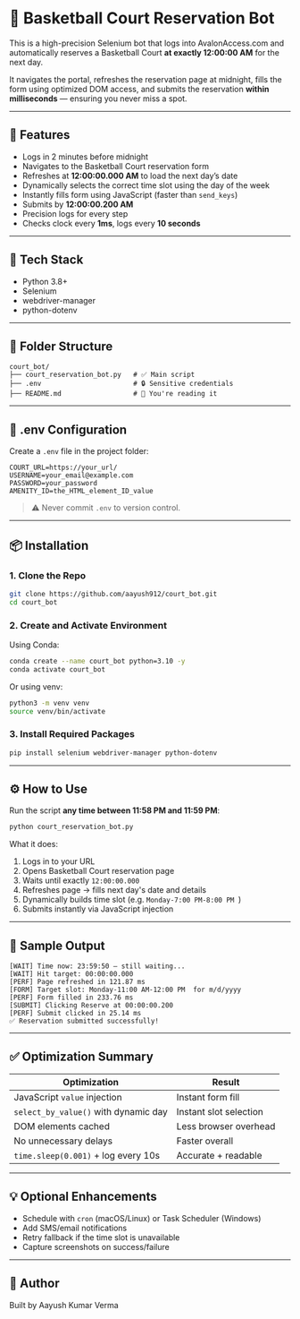 # 🏀 Basketball Court Reservation Bot

This is a high-precision Selenium bot that logs into AvalonAccess.com and automatically reserves a Basketball Court **at exactly 12:00:00 AM** for the next day.

It navigates the portal, refreshes the reservation page at midnight, fills the form using optimized DOM access, and submits the reservation **within milliseconds** — ensuring you never miss a spot.

---

## 🚀 Features

- Logs in 2 minutes before midnight
- Navigates to the Basketball Court reservation form
- Refreshes at **12:00:00.000 AM** to load the next day’s date
- Dynamically selects the correct time slot using the day of the week
- Instantly fills form using JavaScript (faster than `send_keys`)
- Submits by **12:00:00.200 AM**
- Precision logs for every step
- Checks clock every **1ms**, logs every **10 seconds**

---

## 🧩 Tech Stack

- Python 3.8+
- Selenium
- webdriver-manager
- python-dotenv

---

## 📁 Folder Structure

```
court_bot/
├── court_reservation_bot.py   # ✅ Main script
├── .env                       # 🔒 Sensitive credentials
├── README.md                  # 📘 You're reading it
```

---

## 🔐 .env Configuration

Create a `.env` file in the project folder:

```env
COURT_URL=https://your_url/
USERNAME=your_email@example.com
PASSWORD=your_password
AMENITY_ID=the_HTML_element_ID_value
```

> ⚠️ Never commit `.env` to version control.

---

## 📦 Installation

### 1. Clone the Repo

```bash
git clone https://github.com/aayush912/court_bot.git
cd court_bot
```

### 2. Create and Activate Environment

Using Conda:

```bash
conda create --name court_bot python=3.10 -y
conda activate court_bot
```

Or using venv:

```bash
python3 -m venv venv
source venv/bin/activate
```

### 3. Install Required Packages

```bash
pip install selenium webdriver-manager python-dotenv
```

---

## ⚙️ How to Use

Run the script **any time between 11:58 PM and 11:59 PM**:

```bash
python court_reservation_bot.py
```

What it does:

1. Logs in to your URL
2. Opens Basketball Court reservation page
3. Waits until exactly `12:00:00.000`
4. Refreshes page → fills next day's date and details
5. Dynamically builds time slot (e.g. `Monday-7:00 PM-8:00 PM `)
6. Submits instantly via JavaScript injection

---

## 🧪 Sample Output

```
[WAIT] Time now: 23:59:50 — still waiting...
[WAIT] Hit target: 00:00:00.000
[PERF] Page refreshed in 121.87 ms
[FORM] Target slot: Monday-11:00 AM-12:00 PM  for m/d/yyyy
[PERF] Form filled in 233.76 ms
[SUBMIT] Clicking Reserve at 00:00:00.200
[PERF] Submit clicked in 25.14 ms
✅ Reservation submitted successfully!
```

---

## ✅ Optimization Summary

| Optimization                     | Result                    |
|----------------------------------|---------------------------|
| JavaScript `value` injection     | Instant form fill         |
| `select_by_value()` with dynamic day | Instant slot selection     |
| DOM elements cached              | Less browser overhead     |
| No unnecessary delays            | Faster overall            |
| `time.sleep(0.001)` + log every 10s | Accurate + readable       |

---

## 💡 Optional Enhancements

- Schedule with `cron` (macOS/Linux) or Task Scheduler (Windows)
- Add SMS/email notifications
- Retry fallback if the time slot is unavailable
- Capture screenshots on success/failure

---

## 📝 Author

Built by Aayush Kumar Verma